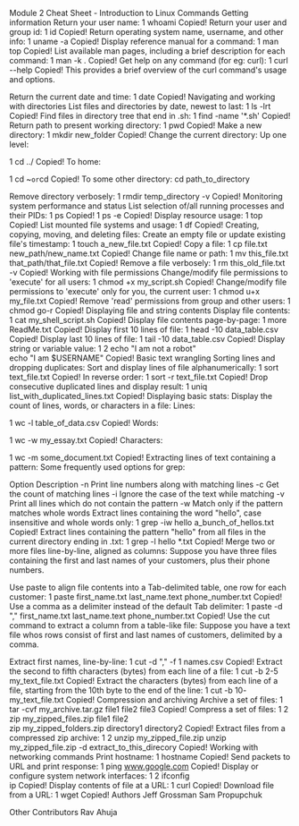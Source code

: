 Module 2 Cheat Sheet - Introduction to Linux Commands
Getting information
Return your user name:
1
whoami
Copied!
Return your user and group id:
1
id
Copied!
Return operating system name, username, and other info:
1
uname -a
Copied!
Display reference manual for a command:
1
man top
Copied!
List available man pages, including a brief description for each command:
1
man -k .
Copied!
Get help on any command (for eg: curl):
1
curl --help
Copied!
This provides a brief overview of the curl command's usage and options.

Return the current date and time:
1
date
Copied!
Navigating and working with directories
List files and directories by date, newest to last:
1
ls -lrt
Copied!
Find files in directory tree that end in .sh:
1
find -name \'\*.sh\'
Copied!
Return path to present working directory:
1
pwd
Copied!
Make a new directory:
1
mkdir new_folder
Copied!
Change the current directory:
Up one level:

1
cd ../
Copied!
To home:

1
cd ~` or `cd
Copied!
To some other directory: cd path_to_directory

Remove directory verbosely:
1
rmdir temp_directory -v
Copied!
Monitoring system performance and status
List selection of/all running processes and their PIDs:
1
ps
Copied!
1
ps -e
Copied!
Display resource usage:
1
top
Copied!
List mounted file systems and usage:
1
df
Copied!
Creating, copying, moving, and deleting files:
Create an empty file or update existing file's timestamp:
1
touch a_new_file.txt
Copied!
Copy a file:
1
cp file.txt new_path/new_name.txt
Copied!
Change file name or path:
1
mv this_file.txt that_path/that_file.txt
Copied!
Remove a file verbosely:
1
rm this_old_file.txt -v
Copied!
Working with file permissions
Change/modify file permissions to 'execute' for all users:
1
chmod  +x  my_script.sh
Copied!
Change/modify file permissions to 'execute' only for you, the current user:
1
chmod u+x my_file.txt
Copied!
Remove 'read' permissions from group and other users:
1
chmod go-r
Copied!
Displaying file and string contents
Display file contents:
1
cat my_shell_script.sh
Copied!
Display file contents page-by-page:
1
more ReadMe.txt
Copied!
Display first 10 lines of file:
1
head -10 data_table.csv
Copied!
Display last 10 lines of file:
1
tail -10 data_table.csv
Copied!
Display string or variable value:
1
2
echo "I am not a robot"  
echo "I am $USERNAME"
Copied!
Basic text wrangling
Sorting lines and dropping duplicates:
Sort and display lines of file alphanumerically:
1
sort text_file.txt
Copied!
In reverse order:
1
sort -r text_file.txt
Copied!
Drop consecutive duplicated lines and display result:
1
uniq list_with_duplicated_lines.txt
Copied!
Displaying basic stats:
Display the count of lines, words, or characters in a file:
Lines:

1
wc  -l table_of_data.csv
Copied!
Words:

1
wc  -w my_essay.txt
Copied!
Characters:

1
wc  -m some_document.txt
Copied!
Extracting lines of text containing a pattern:
Some frequently used options for grep:

Option	Description
-n	Print line numbers along with matching lines
-c	Get the count of matching lines
-i	Ignore the case of the text while matching
-v	Print all lines which do not contain the pattern
-w	Match only if the pattern matches whole words
Extract lines containing the word "hello", case insensitive and whole words only:
1
grep  -iw hello  a_bunch_of_hellos.txt
Copied!
Extract lines containing the pattern "hello" from all files in the current directory ending in .txt:
1
grep  -l hello  *.txt
Copied!
Merge two or more files line-by-line, aligned as columns:
Suppose you have three files containing the first and last names of your customers, plus their phone numbers.

Use paste to align file contents into a Tab-delimited table, one row for each customer:
1
paste first_name.txt last_name.text phone_number.txt
Copied!
Use a comma as a delimiter instead of the default Tab delimiter:
1
paste -d "," first_name.txt last_name.text phone_number.txt
Copied!
Use the cut command to extract a column from a table-like file:
Suppose you have a text file whos rows consist of first and last names of customers, delimited by a comma.

Extract first names, line-by-line:
1
cut -d "," -f 1 names.csv
Copied!
Extract the second to fifth characters (bytes) from each line of a file:
1
cut -b 2-5 my_text_file.txt
Copied!
Extract the characters (bytes) from each line of a file, starting from the 10th byte to the end of the line:
1
cut -b 10- my_text_file.txt
Copied!
Compression and archiving
Archive a set of files:
1
tar -cvf my_archive.tar.gz file1 file2 file3
Copied!
Compress a set of files:
1
2
zip my_zipped_files.zip file1 file2   
zip my_zipped_folders.zip directory1 directory2
Copied!
Extract files from a compressed zip archive:
1
2
unzip my_zipped_file.zip 
unzip my_zipped_file.zip -d extract_to_this_direcory
Copied!
Working with networking commands
Print hostname:
1
hostname 
Copied!
Send packets to URL and print response:
1
ping  www.google.com
Copied!
Display or configure system network interfaces:
1
2
ifconfig   
ip 
Copied!
Display contents of file at a URL:
1
curl  <url>
Copied!
Download file from a URL:
1
wget  <url>
Copied!
Authors
Jeff Grossman
Sam Propupchuk

Other Contributors
Rav Ahuja
